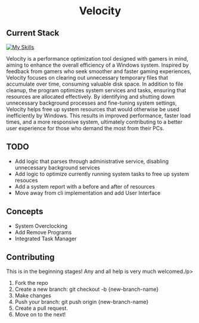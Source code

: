 <div align="center">
    <h1>Velocity</h1>
</div>

<div align="left">
    <h2>Current Stack</h2>
</div>

<div align="left">

<a href=""> [![My Skills](https://skillicons.dev/icons?i=go&perline=8)](https://skillicons.dev) </a>

</div>

</div>

<div>
    <p>
        Velocity is a performance optimization tool designed with gamers in mind, aiming to enhance the overall efficiency of a Windows system. Inspired by feedback from gamers who seek smoother and faster gaming experiences, Velocity focuses on clearing out unnecessary temporary files that accumulate over time, consuming valuable disk space. In addition to file cleanup, the program optimizes system services and tasks, ensuring that resources are allocated effectively. By identifying and shutting down unnecessary background processes and fine-tuning system settings, Velocity helps free up system resources that would otherwise be used inefficiently by Windows. This results in improved performance, faster load times, and a more responsive system, ultimately contributing to a better user experience for those who demand the most from their PCs.
    </p>
</div>

<div>
    <h2>TODO</h2>
</div>

<div>
    <ul>
        <li>Add logic that parses through administrative service, disabling unnecessary background services</li>
        <li>Add logic to optimize currently running system tasks to free up system resouces</li>
        <li>Add a system report with a before and after of resources</li>
        <li>Move away from cli implementation and add User Interface </li>
    </ul>
</div>

<div>
    <h2>Concepts</h2>
</div>

<div>
    <ul>
        <li>System Overclocking</li>
        <li>Add Remove Programs</li>
        <li>Integrated Task Manager</li>
    </ul>
</div>

<div>
    <h2>Contributing</h2>
</div>

<div>
    <p>This is in the beginning stages! Any and all help is very much welcomed./p>
    <ol>
        <li>Fork the repo</li>
        <li>Create a new branch: git checkout -b {new-branch-name}</li>
        <li>Make changes</li>
        <li>Push your branch: git push origin {new-branch-name}</li>
        <li>Create a pull request.</li>
        <li>Move on to the next!</li>
    </ol>
</div>

